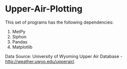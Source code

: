 # Upper-Air-Plotting
This set of programs has the following dependencies:
1) MetPy
2) Siphon
3) Pandas
4) Matplotlib

Data Source: University of Wyoming Upper Air Database - http://weather.uwyo.edu/upperair/. 
